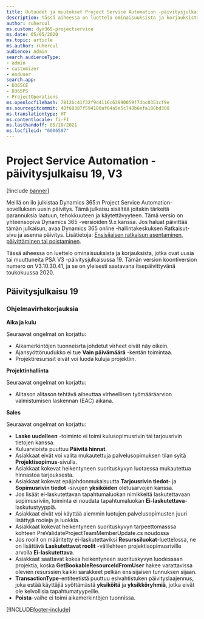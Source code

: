 ```yaml
---
title: Uutuudet ja muutokset Project Service Automation -päivitysjulkaisussa 19, V3
description: Tässä aiheessa on luettelo ominaisuuksista ja korjauksista, jotka ovat käytettävissä Project Service Automation -päivitysjulkaisussa 19, V3.
author: ruhercul
ms.custom: dyn365-projectservice
ms.date: 05/05/2020
ms.topic: article
ms.author: ruhercul
audience: Admin
search.audienceType:
- admin
- customizer
- enduser
search.app:
- D365CE
- D365PS
- ProjectOperations
ms.openlocfilehash: 7812bc41f32f9d4116c63990059f7dbc0351cf9e
ms.sourcegitcommit: 40f68387f594180af64a5e5c748b6efa188bd300
ms.translationtype: HT
ms.contentlocale: fi-FI
ms.lasthandoff: 05/10/2021
ms.locfileid: "6006597"
---
```

# <a name="project-service-automation-update-release-19-v3"></a>Project Service Automation -päivitysjulkaisu 19, V3

[!include [banner](../includes/psa-now-project-operations.md)]

Meillä on ilo julkistaa Dynamics 365:n Project Service Automation-sovelluksen uusin päivitys. Tämä julkaisu sisältää joitakin tärkeitä parannuksia laatuun, tehokkuuteen ja käytettävyyteen. Tämä versio on yhteensopiva Dynamics 365 -versioiden 9.x kanssa. Jos haluat päivittää tämän julkaisun, avaa Dynamics 365 online -hallintakeskuksen Ratkaisut-sivu ja asenna päivitys. Lisätietoja: [Ensisijaisen ratkaisun asentaminen, päivittäminen tai poistaminen](/power-platform/admin/install-remove-preferred-solution).

Tässä aiheessa on luettelo ominaisuuksista ja korjauksista, jotka ovat uusia tai muuttuneita PSA V3 -päivitysjulkaisussa 19. Tämän version koontiversion numero on V3.10.30.41, ja se on yleisesti saatavana itsepäivittyvänä toukokuussa 2020.

## <a name="update-release-19"></a>Päivitysjulkaisu 19

### <a name="bug-fixes"></a>Ohjelmavirhekorjauksia

**Aika ja kulu**

Seuraavat ongelmat on korjattu: 

- Aikamerkintöjen tuonneisrta johdetut virheet eivät näy oikein.
- Ajansyöttöruudukko ei tue **Vain päivämäärä** -kentän toimintaa.
- Projektiresurssit eivät voi luoda kuluja projektiin.

**Projektinhallinta**

Seuraavat ongelmat on korjattu: 

-  Alitason alitason tehtävä aiheuttaa virheellisen työmääräarvion valmistumisen laskennan (EAC) aikana.

**Sales**

Seuraavat ongelmat on korjattu: 

- **Laske uudelleen** -toiminto ei toimi kulusopimusrivin tai tarjousrivin tietojen kanssa.
- Kuluarvioista puuttuu **Päivitä hinnat**.
-  Asiakkaat eivät voi valita mukautettuja palvelusopimuksen tilan syitä **Projektisopimus**-sivulla.
- Asiakkaat kokevat heikentyneen suorituskyvyn luotaessa mukautettua hinnastoa tarjouksesta.
- Asiakkaat kokevat epäjohdonmukaisuutta **Tarjousrivin tiedot**- ja **Sopimusrivin tiedot** -sivujen **yksiköiden** oletusarvojen kanssa.
- Jos lisäät ei-laskutettavan tapahtumaluokan nimikkeitä laskutettavaan sopimusriviin, toiminta ei noudata tapahtumaluokan **Ei-laskutettava**-laskutustyyppiä.
- Asiakkaat eivät voi käyttää aiemmin luotujen palvelusopimusten juuri lisättyjä rooleja ja luokkia.
- Asiakkaat kokevat heikentyneen suorituskyvyn tarpeettomasssa kohteen PreValidateProjectTeamMemberUpdate.cs noudossa
- Jos roolit on määritetty ei-laskutettaviksi **Resurssiluokat**-luettelossa, ne on lisättävä **Laskutettavat roolit** -välilehteen projektisopimusriville arvolla **Ei-laskutettava**.
- Asiakkaat saattavat kokea heikentyneen suorituskyvyn luodessaan projektia, koska **GetBookableResourceIdFromUser** hakee varattavissa olevien resurssien kaikki sarakkeet pelkän ensisijaisen tunnuksen sijaan.
- **TransactionType**-entiteetistä puuttuu esivahtistuken päivityslaajennus, joka estää käyttäjiä syöttämästä **yksiköitä** ja **yksikköryhmiä**, jotka eivät ole kelvollisia tapahtumatyypeille.
- **Poista**-vaihe ei toimi aikamerkintöjen tuonnissa.


[!INCLUDE[footer-include](../includes/footer-banner.md)]